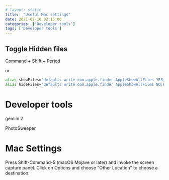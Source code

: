 ```yaml
---
# layout: static
title:  "Useful Mac settings"
date: 2021-02-10 02:15:00
categories: ['Developer tools']
tags: ['Developer tools']
---
```


## Toggle Hidden files
Command + Shift + Period

or
```sh
alias showFiles='defaults write com.apple.finder AppleShowAllFiles YES;killall Finder /System/Library/CoreServices/Finder.app'
alias hideFiles='defaults write com.apple.finder AppleShowAllFiles NO;killall Finder /System/Library/CoreServices/Finder.app'
```


# Developer tools


gemini 2

PhotoSweeper

# Mac Settings

Press Shift-Command-5 (macOS Mojave or later) and invoke the screen capture panel.
Click on Options and choose "Other Location" to choose a destination.
